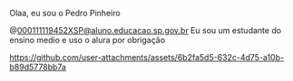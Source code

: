 Olaa, eu sou o Pedro Pinheiro

@000111119452XSP@aluno.educacao.sp.gov.br
Eu sou um estudante do ensino medio e uso o alura por obrigação





https://github.com/user-attachments/assets/6b2fa5d5-632c-4d75-a10b-b89d5778bb7a

